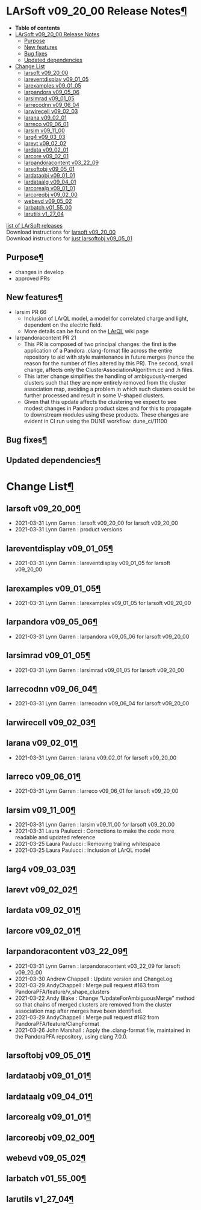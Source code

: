LArSoft v09\_20\_00 Release Notes[¶](#LArSoft-v09_20_00-Release-Notes)
======================================================================

-   **Table of contents**
-   [LArSoft v09\_20\_00 Release Notes](#LArSoft-v09_20_00-Release-Notes)
    -   [Purpose](#Purpose)
    -   [New features](#New-features)
    -   [Bug fixes](#Bug-fixes)
    -   [Updated dependencies](#Updated-dependencies)
-   [Change List](#Change-List)
    -   [larsoft v09\_20\_00](#larsoft-v09_20_00)
    -   [lareventdisplay v09\_01\_05](#lareventdisplay-v09_01_05)
    -   [larexamples v09\_01\_05](#larexamples-v09_01_05)
    -   [larpandora v09\_05\_06](#larpandora-v09_05_06)
    -   [larsimrad v09\_01\_05](#larsimrad-v09_01_05)
    -   [larrecodnn v09\_06\_04](#larrecodnn-v09_06_04)
    -   [larwirecell v09\_02\_03](#larwirecell-v09_02_03)
    -   [larana v09\_02\_01](#larana-v09_02_01)
    -   [larreco v09\_06\_01](#larreco-v09_06_01)
    -   [larsim v09\_11\_00](#larsim-v09_11_00)
    -   [larg4 v09\_03\_03](#larg4-v09_03_03)
    -   [larevt v09\_02\_02](#larevt-v09_02_02)
    -   [lardata v09\_02\_01](#lardata-v09_02_01)
    -   [larcore v09\_02\_01](#larcore-v09_02_01)
    -   [larpandoracontent v03\_22\_09](#larpandoracontent-v03_22_09)
    -   [larsoftobj v09\_05\_01](#larsoftobj-v09_05_01)
    -   [lardataobj v09\_01\_01](#lardataobj-v09_01_01)
    -   [lardataalg v09\_04\_01](#lardataalg-v09_04_01)
    -   [larcorealg v09\_01\_01](#larcorealg-v09_01_01)
    -   [larcoreobj v09\_02\_00](#larcoreobj-v09_02_00)
    -   [webevd v09\_05\_02](#webevd-v09_05_02)
    -   [larbatch v01\_55\_00](#larbatch-v01_55_00)
    -   [larutils v1\_27\_04](#larutils-v1_27_04)

[list of LArSoft releases](LArSoft_release_list)\
Download instructions for [larsoft v09\_20\_00](http://scisoft.fnal.gov/scisoft/bundles/larsoft/v09_20_00/larsoft-v09_20_00.html)\
Download instructions for [just larsoftobj v09\_05\_01](http://scisoft.fnal.gov/scisoft/bundles/larsoftobj/v09_05_01/larsoftobj-v09_05_01.html)


Purpose[¶](#Purpose)
--------------------

-   changes in develop
-   approved PRs


New features[¶](#New-features)
------------------------------

-   larsim PR 66
    -   Inclusion of LArQL model, a model for correlated charge and light, dependent on the electric field.
    -   More details can be found on the [LArQL](LArQL_algorithm) wiki page
-   larpandoracontent PR 21
    -   This PR is composed of two principal changes: the first is the application of a Pandora .clang-format file across the entire repository to aid with style maintenance in future merges (hence the reason for the number of files altered by this PR). The second, small change, affects only the ClusterAssociationAlgorithm.cc and .h files.
    -   This latter change simplifies the handling of ambiguously-merged clusters such that they are now entirely removed from the cluster association map, avoiding a problem in which such clusters could be further processed and result in some V-shaped clusters.
    -   Given that this update affects the clustering we expect to see modest changes in Pandora product sizes and for this to propagate to downstream modules using these products. These changes are evident in CI run using the DUNE workflow: dune\_ci/11100


Bug fixes[¶](#Bug-fixes)
------------------------


Updated dependencies[¶](#Updated-dependencies)
----------------------------------------------


Change List[¶](#Change-List)
============================


larsoft v09\_20\_00[¶](#larsoft-v09_20_00)
------------------------------------------

-   2021-03-31 Lynn Garren : larsoft v09\_20\_00 for larsoft v09\_20\_00
-   2021-03-31 Lynn Garren : product versions


lareventdisplay v09\_01\_05[¶](#lareventdisplay-v09_01_05)
----------------------------------------------------------

-   2021-03-31 Lynn Garren : lareventdisplay v09\_01\_05 for larsoft v09\_20\_00


larexamples v09\_01\_05[¶](#larexamples-v09_01_05)
--------------------------------------------------

-   2021-03-31 Lynn Garren : larexamples v09\_01\_05 for larsoft v09\_20\_00


larpandora v09\_05\_06[¶](#larpandora-v09_05_06)
------------------------------------------------

-   2021-03-31 Lynn Garren : larpandora v09\_05\_06 for larsoft v09\_20\_00


larsimrad v09\_01\_05[¶](#larsimrad-v09_01_05)
----------------------------------------------

-   2021-03-31 Lynn Garren : larsimrad v09\_01\_05 for larsoft v09\_20\_00


larrecodnn v09\_06\_04[¶](#larrecodnn-v09_06_04)
------------------------------------------------

-   2021-03-31 Lynn Garren : larrecodnn v09\_06\_04 for larsoft v09\_20\_00


larwirecell v09\_02\_03[¶](#larwirecell-v09_02_03)
--------------------------------------------------


larana v09\_02\_01[¶](#larana-v09_02_01)
----------------------------------------

-   2021-03-31 Lynn Garren : larana v09\_02\_01 for larsoft v09\_20\_00


larreco v09\_06\_01[¶](#larreco-v09_06_01)
------------------------------------------

-   2021-03-31 Lynn Garren : larreco v09\_06\_01 for larsoft v09\_20\_00


larsim v09\_11\_00[¶](#larsim-v09_11_00)
----------------------------------------

-   2021-03-31 Lynn Garren : larsim v09\_11\_00 for larsoft v09\_20\_00
-   2021-03-31 Laura Paulucci : Corrections to make the code more readable and updated reference
-   2021-03-25 Laura Paulucci : Removing trailing whitespace
-   2021-03-25 Laura Paulucci : Inclusion of LArQL model


larg4 v09\_03\_03[¶](#larg4-v09_03_03)
--------------------------------------


larevt v09\_02\_02[¶](#larevt-v09_02_02)
----------------------------------------


lardata v09\_02\_01[¶](#lardata-v09_02_01)
------------------------------------------


larcore v09\_02\_01[¶](#larcore-v09_02_01)
------------------------------------------


larpandoracontent v03\_22\_09[¶](#larpandoracontent-v03_22_09)
--------------------------------------------------------------

-   2021-03-31 Lynn Garren : larpandoracontent v03\_22\_09 for larsoft v09\_20\_00
-   2021-03-30 Andrew Chappell : Update version and ChangeLog
-   2021-03-29 AndyChappell : Merge pull request \#163 from PandoraPFA/feature/v\_shape\_clusters
-   2021-03-22 Andy Blake : Change “UpdateForAmbiguousMerge” method so that chains of merged clusters are removed from the cluster association map after merges have been identified.
-   2021-03-29 AndyChappell : Merge pull request \#162 from PandoraPFA/feature/ClangFormat
-   2021-03-26 John Marshall : Apply the .clang-format file, maintained in the PandoraPFA repository, using clang 7.0.0.


larsoftobj v09\_05\_01[¶](#larsoftobj-v09_05_01)
------------------------------------------------


lardataobj v09\_01\_01[¶](#lardataobj-v09_01_01)
------------------------------------------------


lardataalg v09\_04\_01[¶](#lardataalg-v09_04_01)
------------------------------------------------


larcorealg v09\_01\_01[¶](#larcorealg-v09_01_01)
------------------------------------------------


larcoreobj v09\_02\_00[¶](#larcoreobj-v09_02_00)
------------------------------------------------


webevd v09\_05\_02[¶](#webevd-v09_05_02)
----------------------------------------


larbatch v01\_55\_00[¶](#larbatch-v01_55_00)
--------------------------------------------


larutils v1\_27\_04[¶](#larutils-v1_27_04)
------------------------------------------
